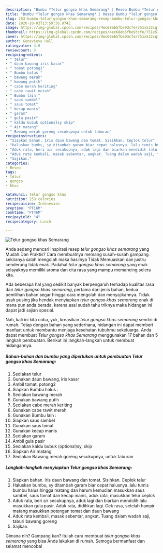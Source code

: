 ```yaml
---
description: "Bumbu *Telur gongso khas Semarang* | Resep Bumbu *Telur gongso khas Semarang* Yang Bisa Manjain Lidah"
title: "Bumbu *Telur gongso khas Semarang* | Resep Bumbu *Telur gongso khas Semarang* Yang Bisa Manjain Lidah"
slug: 253-bumbu-telur-gongso-khas-semarang-resep-bumbu-telur-gongso-khas-semarang-yang-bisa-manjain-lidah
date: 2020-10-03T13:59:56.874Z
image: https://img-global.cpcdn.com/recipes/4ec68eb5fbe93cfe/751x532cq70/telur-gongso-khas-semarang-foto-resep-utama.jpg
thumbnail: https://img-global.cpcdn.com/recipes/4ec68eb5fbe93cfe/751x532cq70/telur-gongso-khas-semarang-foto-resep-utama.jpg
cover: https://img-global.cpcdn.com/recipes/4ec68eb5fbe93cfe/751x532cq70/telur-gongso-khas-semarang-foto-resep-utama.jpg
author: Genevieve Hall
ratingvalue: 4.6
reviewcount: 3
recipeingredient:
- " telur"
- " daun bawang iris kasar"
- " tomat potong2"
- " Bumbu halus "
- " bawang merah"
- " bawang putih"
- " cabe merah keriting"
- " cabe rawit merah"
- " Bumbu lain "
- " saus sambel"
- " saus tomat"
- " kecap manis"
- " garam"
- " gula pasir"
- " kaldu bubuk optionalsy skip"
- " Air matang"
- " Bawang merah goreng secukupnya untuk taburan"
recipeinstructions:
- "Siapkan bahan. Iris daun bawang dan tomat. Sisihkan. Ceplok telur"
- "Haluskan bumbu, sy ditambah garam biar cepat halusnya..lalu tumis bumbu halus hingga matang dan harum kemudian masukkan saus sambel, saus tomat dan kecap manis, aduk rata, masukkan telur ceplok"
- "Aduk rata, beri air secukupnya, aduk lagi dan biarkan mendidih lalu masukkan gula pasir. Aduk rata, didihkan lagi. Cek rasa, setelah hampir matang masukkan potongan tomat dan daun bawang"
- "Aduk rata kembali, masak sebentar, angkat. Tuang dalam wadah saji, taburi bawang goreng"
- "Sajikan."
categories:
- Resep
tags:
- telur
- gongso
- khas

katakunci: telur gongso khas 
nutrition: 258 calories
recipecuisine: Indonesian
preptime: "PT16M"
cooktime: "PT46M"
recipeyield: "4"
recipecategory: Lunch

---
```



![*Telur gongso khas Semarang*](https://img-global.cpcdn.com/recipes/4ec68eb5fbe93cfe/751x532cq70/telur-gongso-khas-semarang-foto-resep-utama.jpg)

Anda sedang mencari inspirasi resep *telur gongso khas semarang* yang Mudah Dan Praktis? Cara membuatnya memang susah-susah gampang. sekiranya salah mengolah maka hasilnya Tidak Memuaskan dan justru cenderung tidak enak. Padahal *telur gongso khas semarang* yang enak selayaknya memiliki aroma dan cita rasa yang mampu memancing selera kita.



Ada beberapa hal yang sedikit banyak berpengaruh terhadap kualitas rasa dari *telur gongso khas semarang*, pertama dari jenis bahan, kedua pemilihan bahan segar hingga cara mengolah dan menyajikannya. Tidak usah pusing jika hendak menyiapkan *telur gongso khas semarang* enak di mana pun anda berada, karena asal sudah tahu triknya maka hidangan ini dapat jadi sajian spesial.


Nah, kali ini kita coba, yuk, kreasikan *telur gongso khas semarang* sendiri di rumah. Tetap dengan bahan yang sederhana, hidangan ini dapat memberi manfaat untuk membantu menjaga kesehatan tubuhmu sekeluarga. Anda dapat membuat *Telur gongso khas Semarang* menggunakan 17 bahan dan 5 langkah pembuatan. Berikut ini langkah-langkah untuk membuat hidangannya.

<!--inarticleads1-->

##### Bahan-bahan dan bumbu yang diperlukan untuk pembuatan *Telur gongso khas Semarang*:

1. Sediakan  telur
1. Gunakan  daun bawang, iris kasar
1. Ambil  tomat, potong2
1. Siapkan  Bumbu halus :
1. Sediakan  bawang merah
1. Gunakan  bawang putih
1. Sediakan  cabe merah keriting
1. Gunakan  cabe rawit merah
1. Gunakan  Bumbu lain :
1. Siapkan  saus sambel
1. Gunakan  saus tomat
1. Gunakan  kecap manis
1. Sediakan  garam
1. Ambil  gula pasir
1. Sediakan  kaldu bubuk (optional)sy, skip
1. Siapkan  Air matang
1. Sediakan  Bawang merah goreng secukupnya, untuk taburan




<!--inarticleads2-->

##### Langkah-langkah menyiapkan *Telur gongso khas Semarang*:

1. Siapkan bahan. Iris daun bawang dan tomat. Sisihkan. Ceplok telur
1. Haluskan bumbu, sy ditambah garam biar cepat halusnya..lalu tumis bumbu halus hingga matang dan harum kemudian masukkan saus sambel, saus tomat dan kecap manis, aduk rata, masukkan telur ceplok
1. Aduk rata, beri air secukupnya, aduk lagi dan biarkan mendidih lalu masukkan gula pasir. Aduk rata, didihkan lagi. Cek rasa, setelah hampir matang masukkan potongan tomat dan daun bawang
1. Aduk rata kembali, masak sebentar, angkat. Tuang dalam wadah saji, taburi bawang goreng
1. Sajikan.




Gimana nih? Gampang kan? Itulah cara membuat *telur gongso khas semarang* yang bisa Anda lakukan di rumah. Semoga bermanfaat dan selamat mencoba!
